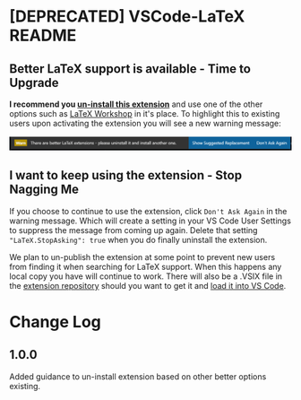 # [DEPRECATED] VSCode-LaTeX README

## Better LaTeX support is available -  Time to Upgrade

**I recommend you [un-install this extension](https://code.visualstudio.com/docs/editor/extension-gallery#_manage-extensions)** and use one of the other options such as [LaTeX Workshop](https://marketplace.visualstudio.com/items?itemName=James-Yu.latex-workshop) in it's place. To highlight this to existing users upon activating the extension you will see a new warning message:  

![Warning Message](images/DoesNotWork.png)



## I want to keep using the extension - Stop Nagging Me

If you choose to continue to use the extension, click `Don't Ask Again` in the warning message.  Which will create a setting in your VS Code User Settings to suppress the message from coming up again.  Delete that setting `"LaTeX.StopAsking": true` when you do finally uninstall the extension.

We plan to un-publish the extension at some point to prevent new users from finding it when searching for LaTeX support.  When this happens any local copy you have will continue to work.  There will also be a .VSIX file in the [extension repository](https://github.com/Microsoft/vscode-latex) should you want to get it and [load it into VS Code](https://code.visualstudio.com/docs/editor/extension-gallery#_install-from-a-vsix).


# Change Log

## 1.0.0 
Added guidance to un-install extension based on other better options existing.



